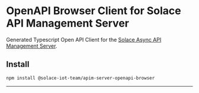 # OpenAPI Browser Client for Solace API Management Server

Generated Typescript Open API Client for the [Solace Async API Management Server](https://github.com/solace-iot-team/async-apim/tree/main/apim-server).

## Install

```bash
npm install @solace-iot-team/apim-server-openapi-browser
```

---

